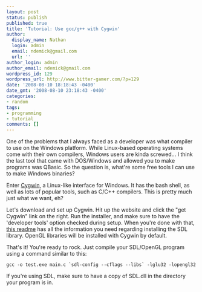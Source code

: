 ```yaml
---
layout: post
status: publish
published: true
title: 'Tutorial: Use gcc/g++ with Cygwin'
author:
  display_name: Nathan
  login: admin
  email: ndemick@gmail.com
  url: ''
author_login: admin
author_email: ndemick@gmail.com
wordpress_id: 129
wordpress_url: http://www.bitter-gamer.com/?p=129
date: '2008-08-10 18:18:43 -0400'
date_gmt: '2008-08-10 23:18:43 -0400'
categories:
- random
tags:
- programming
- tutorial
comments: []
---
```

<p>One of the problems that I always faced as a developer was what compiler to use on the Windows platform. While Linux-based operating systems come with their own compilers, Windows users are kinda screwed... I think the last tool that came with DOS/Windows and allowed you to make programs was QBasic. So the question is, what're some free tools I can use to make Windows binaries?</p>
<p>Enter <a href="http://www.cygwin.com" title="Cygwin">Cygwin</a>, a Linux-like interface for Windows. It has the bash shell, as well as lots of popular tools, such as C/C++ compilers. This is pretty much just what we want, eh? </p>
<p>Let's download and set up Cygwin. Hit up the website and click the "get Cygwin" link on the right. Run the installer, and make sure to have the 'developer tools' option checked during setup. When you're done with that, <a href="http://www.libsdl.org/extras/win32/cygwin/README.txt" title="this readme">this readme</a> has all the information you need regarding installing the SDL library. OpenGL libraries will be installed with Cygwin by default.</p>
<p>That's it! You're ready to rock. Just compile your SDL/OpenGL program using a command similar to this:</p>
<p><code>gcc -o test.exe main.c `sdl-config --cflags --libs` -lglu32 -lopengl32</code></p>
<p>If you're using SDL, make sure to have a copy of SDL.dll in the directory your program is in. </p>

